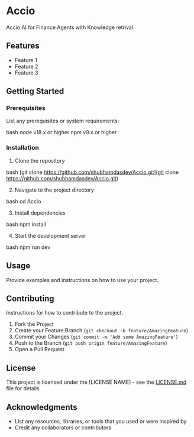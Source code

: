# Accio

Accio AI for Finance Agents with Knowledge retrival

## Features

- Feature 1
- Feature 2
- Feature 3

## Getting Started

### Prerequisites

List any prerequisites or system requirements: 

bash
node v18.x or higher
npm v9.x or higher

### Installation

1. Clone the repository

bash
[git clone https://github.com/shubhamdasdev/Accio.git](git clone https://github.com/shubhamdasdev/Accio.git)

2. Navigate to the project directory

bash
cd Accio

3. Install dependencies

bash
npm install

4. Start the development server

bash
npm run dev


## Usage

Provide examples and instructions on how to use your project.

## Contributing

Instructions for how to contribute to the project.

1. Fork the Project
2. Create your Feature Branch (`git checkout -b feature/AmazingFeature`)
3. Commit your Changes (`git commit -m 'Add some AmazingFeature'`)
4. Push to the Branch (`git push origin feature/AmazingFeature`)
5. Open a Pull Request

## License

This project is licensed under the [LICENSE NAME] - see the [LICENSE.md](LICENSE.md) file for details

## Acknowledgments

- List any resources, libraries, or tools that you used or were inspired by
- Credit any collaborators or contributors

